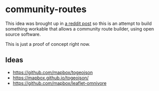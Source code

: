 # community-routes

This idea was brought up in [a reddit post](https://www.reddit.com/r/bikepacking/comments/11kej2n/communitycollaborative_route_builder/) so this is an attempt to build something workable that allows a community route builder, using open source software.

This is just a proof of concept right now.

## Ideas

* https://github.com/mapbox/togeojson
* https://mapbox.github.io/togeojson/
* https://github.com/mapbox/leaflet-omnivore

